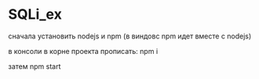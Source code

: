 # SQLi_ex

сначала установить nodejs и npm (в виндовс npm идет вместе с nodejs)

в консоли в корне проекта прописать: npm i

затем npm start
